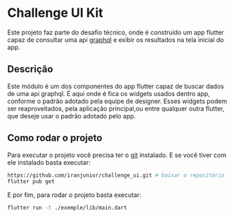 # Challenge UI Kit

Este projeto faz parte do desafio técnico, onde é construído um app flutter capaz de consultar uma api [graphql](https://graphql.org/) e exibir os resultados na tela inicial do app.

## Descrição

Este módulo é um dos componentes do app flutter capaz de buscar dados de uma api graphql. É aqui onde é fica os widgets usados dentro app, conforme o padrão adotado pela equipe de designer. Esses widgets podem ser reaproveitados, pela aplicação principal,ou entre qualquer outra flutter, que deseje usar o padrão adotado pelo app.
## Como rodar o projeto

Para executar o projeto você precisa ter o [git](https://git-scm.com/book/en/v2/Getting-Started-Installing-Git) instalado. E se você tiver com ele instalado basta executar:

```bash
https://github.com/iranjunior/challenge_ui.git # baixar o repositório
flutter pub get
```

E por fim, para rodar o projeto basta executar:

```bash
flutter run -t ./exemple/lib/main.dart
```

